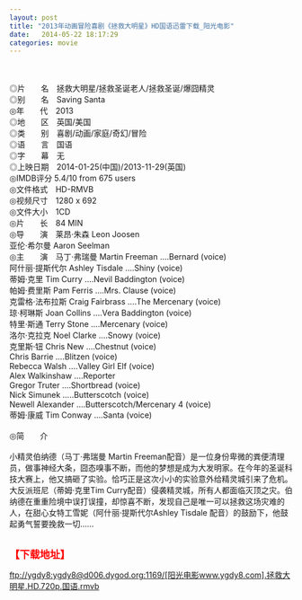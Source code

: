 ```yaml
---
layout: post
title: "2013年动画冒险喜剧《拯救大明星》HD国语迅雷下载_阳光电影"
date:   2014-05-22 18:17:29
categories: movie
---
```

<html>
 <body>
  <p>
  </p>
  <p>
   <br/>
   <img alt="" border="0" src="http://etch.s.dpool.sina.com.cn/nd/dataent/moviepic/pics/84/moviepic_2550023a85700661335667098b204b33.jpg"/>
   <br/>
   <br/>
   ◎片　　名　拯救大明星/拯救圣诞老人/拯救圣诞/爆囧精灵
   <br/>
   ◎别　　名　Saving Santa
   <br/>
   ◎年　　代　2013
   <br/>
   ◎地　　区　英国/美国
   <br/>
   ◎类　　别　喜剧/动画/家庭/奇幻/冒险
   <br/>
   ◎语　　言　国语
   <br/>
   ◎字　　幕　无
   <br/>
   ◎上映日期　2014-01-25(中国)/2013-11-29(英国)
   <br/>
   ◎IMDB评分 5.4/10 from 675 users
   <br/>
   ◎文件格式　HD-RMVB
   <br/>
   ◎视频尺寸　1280 x 692
   <br/>
   ◎文件大小　1CD
   <br/>
   ◎片　　长　84 MIN
   <br/>
   ◎导　　演　莱昂·朱森 Leon Joosen
   <br/>
   亚伦·希尔曼 Aaron Seelman
   <br/>
   ◎主　　演　马丁·弗瑞曼 Martin Freeman ....Bernard (voice)
   <br/>
   阿什丽·提斯代尔 Ashley Tisdale ....Shiny (voice)
   <br/>
   蒂姆·克里 Tim Curry ....Nevil Baddington (voice)
   <br/>
   帕姆·费里斯 Pam Ferris ....Mrs. Clause (voice)
   <br/>
   克雷格·法布拉斯 Craig Fairbrass ....The Mercenary (voice)
   <br/>
   琼·柯琳斯 Joan Collins ....Vera Baddington (voice)
   <br/>
   特里·斯通 Terry Stone ....Mercenary (voice)
   <br/>
   洛尔·克拉克 Noel Clarke ....Snowy (voice)
   <br/>
   克里斯·钮 Chris New ....Chestnut (voice)
   <br/>
   Chris Barrie ....Blitzen (voice)
   <br/>
   Rebecca Walsh ....Valley Girl Elf (voice)
   <br/>
   Alex Walkinshaw ....Reporter
   <br/>
   Gregor Truter ....Shortbread (voice)
   <br/>
   Nick Simunek .....Butterscotch (voice)
   <br/>
   Newell Alexander ....Butterscotch/Mercenary 4 (voice)
   <br/>
   蒂姆·康威 Tim Conway ....Santa (voice)
   <br/>
   <br/>
   ◎简　　介
   <br/>
   <br/>
   小精灵伯纳德（马丁·弗瑞曼 Martin Freeman配音）是一位身份卑微的粪便清理员，做事神经大条，囧态嗅事不断，而他的梦想是成为大发明家。在今年的圣诞科技大赛上，他又搞砸了实验。恰巧正是这次小小的实验意外给精灵城引来了危机。大反派班尼（蒂姆·克里Tim Curry配音）侵袭精灵城，所有人都面临灭顶之灾。伯纳德在重重险境中误打误撞，却惊喜不断，发现自己是唯一可以拯救这场灾难的人，在甜心女特工雪妮（阿什丽·提斯代尔Ashley Tisdale 配音）的鼓励下，他鼓起勇气誓要挽救一切……
   <br/>
   <br/>
   <img alt="" border="0" src="http://img15.poco.cn/mypoco/myphoto/20140402/21/66548034201404022143013514419745377_000.jpg"/>
  </p>
  <p>
  </p>
  <p>
  </p>
  <p>
   <strong>
    <font color="#ff0000" size="4">
     【下载地址】
    </font>
   </strong>
  </p>
  <p>
  </p>
  <p>
  </p>
  <a href="ftp://ygdy8:ygdy8@d006.dygod.org:1169/%5B%E9%98%B3%E5%85%89%E7%94%B5%E5%BD%B1www.ygdy8.com%5D.%E6%8B%AF%E6%95%91%E5%A4%A7%E6%98%8E%E6%98%9F.HD.720p.%E5%9B%BD%E8%AF%AD.rmvb">
   ftp://ygdy8:ygdy8@d006.dygod.org:1169/[阳光电影www.ygdy8.com].拯救大明星.HD.720p.国语.rmvb
  </a>
 </body>
</html>